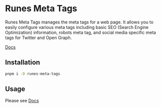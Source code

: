 # Runes Meta Tags

Runes Meta Tags manages the meta tags for a web page. It allows you to easily configure various meta tags including basic SEO (Search Engine Optimization) information, robots meta tag, and social media specific meta tags for Twitter and Open Graph.

[Docs](https://runes-meta-tags.codewithshin.com/)

## Installation

```sh
pnpm i -D runes-meta-tags
```

## Usage

Please see [Docs](https://runes-meta-tags.codewithshin.com/)
